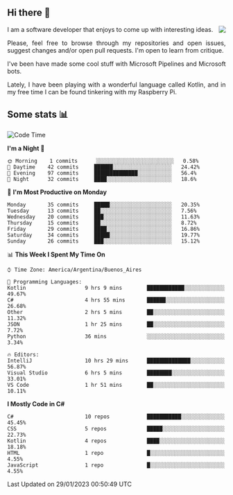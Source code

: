 ## Hi there :slightly_smiling_face:

<img src="https://github-readme-stats.vercel.app/api?username=victorgrycuk&show_icons=true&count_private=true&title_color=F7941E&icon_color=F7941E" align="right">

<p align="justify">
I am a software developer that enjoys to come up with interesting ideas.
<p/>

<p align= "justify">
Please, feel free to browse through my repositories and open issues, suggest changes and/or open pull requests. I'm open to learn from critique.
<p/>


<p align= "justify">
I've been have made some cool stuff with Microsoft Pipelines and Microsoft bots.
<p/>

<p align= "justify">
Lately, I have been playing with a wonderful language called Kotlin, and in my free time I can be found tinkering with my Raspberry Pi.
<p/>

## Some stats :bar_chart:
<!--START_SECTION:waka-->
![Code Time](http://img.shields.io/badge/Code%20Time-1%2C312%20hrs%2042%20mins-blue)

**I'm a Night 🦉** 

```text
🌞 Morning    1 commits      ░░░░░░░░░░░░░░░░░░░░░░░░░   0.58% 
🌆 Daytime    42 commits     ██████░░░░░░░░░░░░░░░░░░░   24.42% 
🌃 Evening    97 commits     ██████████████░░░░░░░░░░░   56.4% 
🌙 Night      32 commits     ████░░░░░░░░░░░░░░░░░░░░░   18.6%

```
📅 **I'm Most Productive on Monday** 

```text
Monday       35 commits     █████░░░░░░░░░░░░░░░░░░░░   20.35% 
Tuesday      13 commits     ██░░░░░░░░░░░░░░░░░░░░░░░   7.56% 
Wednesday    20 commits     ███░░░░░░░░░░░░░░░░░░░░░░   11.63% 
Thursday     15 commits     ██░░░░░░░░░░░░░░░░░░░░░░░   8.72% 
Friday       29 commits     ████░░░░░░░░░░░░░░░░░░░░░   16.86% 
Saturday     34 commits     █████░░░░░░░░░░░░░░░░░░░░   19.77% 
Sunday       26 commits     ███░░░░░░░░░░░░░░░░░░░░░░   15.12%

```


📊 **This Week I Spent My Time On** 

```text
⌚︎ Time Zone: America/Argentina/Buenos_Aires

💬 Programming Languages: 
Kotlin                   9 hrs 9 mins        ████████████░░░░░░░░░░░░░   49.67% 
C#                       4 hrs 55 mins       ██████░░░░░░░░░░░░░░░░░░░   26.68% 
Other                    2 hrs 5 mins        ██░░░░░░░░░░░░░░░░░░░░░░░   11.32% 
JSON                     1 hr 25 mins        ██░░░░░░░░░░░░░░░░░░░░░░░   7.72% 
Python                   36 mins             ░░░░░░░░░░░░░░░░░░░░░░░░░   3.34%

🔥 Editors: 
IntelliJ                 10 hrs 29 mins      ██████████████░░░░░░░░░░░   56.87% 
Visual Studio            6 hrs 5 mins        ████████░░░░░░░░░░░░░░░░░   33.01% 
VS Code                  1 hr 51 mins        ██░░░░░░░░░░░░░░░░░░░░░░░   10.11%

```

**I Mostly Code in C#** 

```text
C#                       10 repos            ███████████░░░░░░░░░░░░░░   45.45% 
CSS                      5 repos             █████░░░░░░░░░░░░░░░░░░░░   22.73% 
Kotlin                   4 repos             ████░░░░░░░░░░░░░░░░░░░░░   18.18% 
HTML                     1 repo              █░░░░░░░░░░░░░░░░░░░░░░░░   4.55% 
JavaScript               1 repo              █░░░░░░░░░░░░░░░░░░░░░░░░   4.55%

```



 Last Updated on 29/01/2023 00:50:49 UTC
<!--END_SECTION:waka-->
